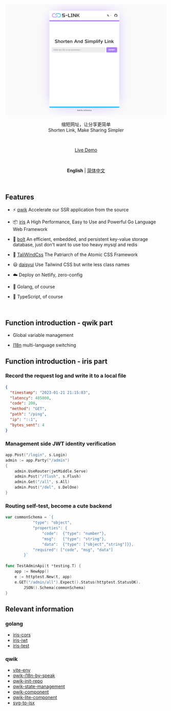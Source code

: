 <p align='center'>
  <img src='./doc/img.en.png' alt='Shorten Link' width='1000'/>
</p>

<p align='center'>
缩短网址，让分享更简单
<br>
 Shorten Link, Make Sharing Simpler
</p>

<br>

<p align='center'>
<a href="https://ss-link.netlify.app/">Live Demo</a>
</p>

<br>

<p align='center'>
<b>English</b> | <a href="https://github.com/Leizhenpeng/link-shorter/blob/master/readme.md">简体中文</a>
<!-- Contributors: Thanks for getting interested, however we DON'T accept new transitions to the README, thanks. -->
</p>

<br>

## Features

- ⚡️ [qwik](https://qwik.builder.io/) Accelerate our SSR application from the source

- 📦 [iris](https://www.iris-go.com/) A High Performance, Easy to Use and Powerful Go Language Web Framework

- 🔎 [bolt](https://github.com/boltdb/bolt) An efficient, embedded, and persistent key-value storage database, just don't want to use too heavy mysql and redis

- 🎨 [TaliWindCss](https://tailwindcss.com/) The Patriarch of the Atomic CSS Framework

- 😃 [daisyui](https://daisyui.com/) Use Tailwind CSS but write less class names


- ☁️ Deploy on Netlify, zero-config

- 🦾 Golang, of course

- 🦾 TypeScript, of course

<br>

## Function introduction - qwik part

- Global variable management

- [I18n](https://robisim74.gitbook.io/qwik-speak/) multi-language switching

## Function introduction - iris part

### Record the request log and write it to a local file

```json
{
  "timestamp": "2023-01-21 21:15:03",
  "latency": 405000,
  "code": 200,
  "method": "GET",
  "path": "/ping",
  "ip": "::1",
  "bytes_sent": 4
}

```


### Management side JWT identity verification

```go
app.Post("/login", s.Login)
admin := app.Party("/admin")
{
    admin.UseRouter(jwtMiddle.Serve)
    admin.Post("/flush", s.Flush)
    admin.Get("/all", s.All)
    admin.Post("/del", s.DelOne)
}
```

### Routing self-test, become a cute backend
```go
var commonSchema = `{
			"type": "object",
			"properties": {
				"code":  {"type": "number"},
				"msg":   {"type": "string"},
				"data":  {"type": ["object","string"]}},
			"required": ["code", "msg", "data"]
		}`
    
func TestAdminApi(t *testing.T) {
	app := NewApp()
	e := httptest.New(t, app)
	e.GET("/admin/all").Expect().Status(httptest.StatusOK).
		JSON().Schema(commonSchema)
}
```


## Relevant information

### golang

- [iris-cors](https://docs.iris-go.com/iris/security/cors#the-cors-configuration)
- [iris-jwt](https://github.com/iris-contrib/middleware/tree/master/jwt)
- [iris-test](https://docs.iris-go.com/iris/contents/testing)

### qwik

- [vite-env](https://cn.vitejs.dev/guide/env-and-mode.html#env-files)
- [qwik-i18n-by-speak](https://github.com/robisim74/qwik-speak)
- [qwik-init-repo](https://qwik.builder.io/docs/getting-started/)
- [qwik-state-management](https://qwik.builder.io/docs/components/state/)
- [qwik-component](https://qwik.builder.io/docs/components/overview/)
- [qwik-lite-component](https://qwik.builder.io/docs/components/lite-components/)
- [svg-to-jsx](https://www.svgviewer.dev/svg-to-react-jsx)



